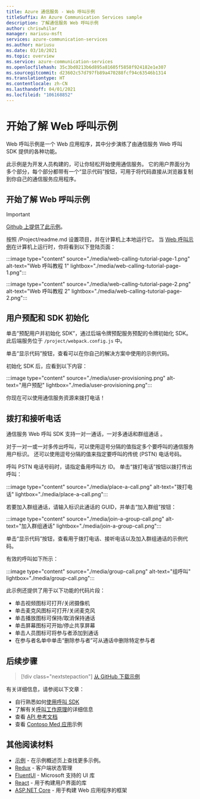```yaml
---
title: Azure 通信服务 - Web 呼叫示例
titleSuffix: An Azure Communication Services sample
description: 了解通信服务 Web 呼叫示例
author: chriswhilar
manager: mariusu-msft
services: azure-communication-services
ms.author: mariusu
ms.date: 03/10/2021
ms.topic: overview
ms.service: azure-communication-services
ms.openlocfilehash: 35c3bd0213b6d895a81605f5858f924182e1e307
ms.sourcegitcommit: d23602c57d797fb89a470288fcf94c63546b1314
ms.translationtype: HT
ms.contentlocale: zh-CN
ms.lasthandoff: 04/01/2021
ms.locfileid: "106168852"
---
```

# <a name="get-started-with-the-web-calling-sample"></a>开始了解 Web 呼叫示例

Web 呼叫示例是一个 Web 应用程序，其中分步演练了由通信服务 Web 呼叫 SDK 提供的各种功能。

此示例是为开发人员构建的，可让你轻松开始使用通信服务。 它的用户界面分为多个部分，每个部分都带有一个“显示代码”按钮，可用于将代码直接从浏览器复制到你自己的通信服务应用程序。

## <a name="get-started-with-the-web-calling-sample"></a>开始了解 Web 呼叫示例

> [!IMPORTANT]
> [Github 上提供了此示例](https://github.com/Azure-Samples/communication-services-web-calling-tutorial/)。

按照 /Project/readme.md 设置项目，并在计算机上本地运行它。
当 [Web 呼叫示例](https://github.com/Azure-Samples/communication-services-web-calling-tutorial)在计算机上运行时，你将看到以下登陆页面：

:::image type="content" source="./media/web-calling-tutorial-page-1.png" alt-text="Web 呼叫教程 1" lightbox="./media/web-calling-tutorial-page-1.png":::

:::image type="content" source="./media/web-calling-tutorial-page-2.png" alt-text="Web 呼叫教程 2" lightbox="./media/web-calling-tutorial-page-2.png":::

## <a name="user-provisioning-and-sdk-initialization"></a>用户预配和 SDK 初始化

单击“预配用户并初始化 SDK”，通过后端令牌预配服务预配的令牌初始化 SDK。 此后端服务位于 `/project/webpack.config.js` 中。

单击“显示代码”按钮，查看可以在你自己的解决方案中使用的示例代码。

初始化 SDK 后，应看到以下内容：

:::image type="content" source="./media/user-provisioning.png" alt-text="用户预配" lightbox="./media/user-provisioning.png":::

你现在可以使用通信服务资源来拨打电话！

## <a name="placing-and-receiving-calls"></a>拨打和接听电话

通信服务 Web 呼叫 SDK 支持一对一通话，一对多通话和群组通话  。

对于一对一或一对多传出呼叫，可以使用逗号分隔的值指定多个要呼叫的通信服务用户标识。 还可以使用逗号分隔的值来指定要呼叫的传统 (PSTN) 电话号码。

呼叫 PSTN 电话号码时，请指定备用呼叫方 ID。 单击“拨打电话”按钮以拨打传出呼叫：

:::image type="content" source="./media/place-a-call.png" alt-text="拨打电话" lightbox="./media/place-a-call.png":::

若要加入群组通话，请输入标识此通话的 GUID，并单击“加入群组”按钮：

:::image type="content" source="./media/join-a-group-call.png" alt-text="加入群组通话" lightbox="./media/join-a-group-call.png":::

单击“显示代码”按钮，查看用于拨打电话、接听电话以及加入群组通话的示例代码。

有效的呼叫如下所示：

:::image type="content" source="./media/group-call.png" alt-text="组呼叫" lightbox="./media/group-call.png":::

此示例还提供了用于以下功能的代码片段：

  - 单击视频图标可打开/关闭摄像机
  - 单击麦克风图标可打开/关闭麦克风
  - 单击播放图标可保持/取消保持通话
  - 单击屏幕图标可开始/停止共享屏幕
  - 单击人员图标可将参与者添加到通话
  - 在参与者名单中单击“删除参与者”可从通话中删除特定参与者


## <a name="next-steps"></a>后续步骤

>[!div class="nextstepaction"]
>[从 GitHub 下载示例](https://github.com/Azure-Samples/communication-services-web-calling-tutorial/)

有关详细信息，请参阅以下文章：

- 自行熟悉如何[使用呼叫 SDK](../quickstarts/voice-video-calling/calling-client-samples.md)
- 了解有关[呼叫工作原理](../concepts/voice-video-calling/about-call-types.md)的详细信息
- 查看 [API 参考文档](/javascript/api/azure-communication-services/@azure/communication-calling/)
- 查看 [Contoso Med 应用](https://github.com/Azure-Samples/communication-services-contoso-med-app)示例

## <a name="additional-reading"></a>其他阅读材料

- [示例](./overview.md) - 在示例概述页上查找更多示例。
- [Redux](https://redux.js.org/) - 客户端状态管理
- [FluentUI](https://aka.ms/fluent-ui) - Microsoft 支持的 UI 库
- [React](https://reactjs.org/) - 用于构建用户界面的库
- [ASP.NET Core](/aspnet/core/introduction-to-aspnet-core?preserve-view=true&view=aspnetcore-3.1) - 用于构建 Web 应用程序的框架
